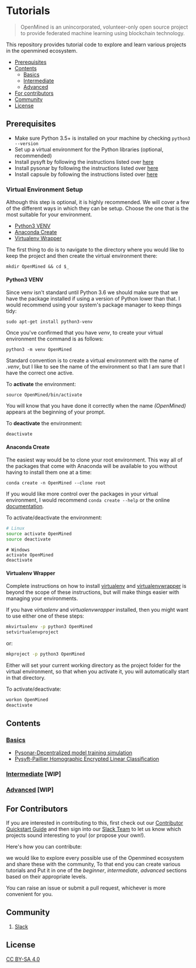 # Tutorials

> OpenMined is an unincorporated, volunteer-only open source project to provide federated machine learning using blockchain technology.

This repository provides tutorial code to explore and learn various projects in the openmined ecosystem.

<!-- TOC depthFrom:2 -->

- [Prerequisites](#prerequisites)
- [Contents](#contents)
    - [Basics](#Basics)
    - [Intermediate](#Intermediate)
    - [Advanced](#Advanced)
- [For contributors](#For-Contributors)
- [Community](#Community)
- [License](#License)

<!-- /TOC -->

## Prerequisites

- Make sure Python 3.5+ is installed on your machine by checking `python3 --version`
- Set up a virtual environment for the Python libraries (optional, recommended)
- Install pysyft by following the instructions listed over [here](https://github.com/OpenMined/PySyft/blob/master/README.md)
- Install pysonar by following the instructions listed over [here](https://github.com/OpenMined/PySonar/blob/master/README.md)
- Install capsule by following the instructions listed over [here](https://github.com/OpenMined/Capsule/blob/master/README.md)

### Virtual Environment Setup
Although this step is optional, it is highly recommended. We will cover a few of the different ways in which they can be setup. Choose the one that is the most suitable for your environment.

- [Python3 VENV](#python3-venv)
- [Anaconda Create](#anaconda-create)
- [Virtualenv Wrapper](#virtualenv-wrapper)

The first thing to do is to navigate to the directory where you would like to keep the project and then create the virtual environment there:

`mkdir OpenMined && cd $_`

#### Python3 VENV
Since venv isn't standard until Python 3.6 we should make sure that we have the package installed if using a version of Python lower than that. I would recommend using your system's package manager to keep things tidy:

`sudo apt-get install python3-venv`

Once you've confirmed that you have *venv*, to create your virtual environment the command is as follows:

`python3 -m venv OpenMined`

Standard convention is to create a virtual environment with the name of *.venv*, but I like to see the name of the environment so that I am sure that I have the correct one active.

To **activate** the environment:

`source OpenMined/bin/activate`

You will know that you have done it correctly when the name *(OpenMined)* appears at the beginning of your prompt.

To **deactivate** the environment:

`deactivate`

#### Anaconda Create
The easiest way would be to clone your root environment. This way all of the packages that come with Anaconda will be available to you without having to install them one at a time:

`conda create -n OpenMined --clone root`

If you would like more control over the packages in your virtual environment, I would recommend `conda create --help` or the online [documentation](https://docs.anaconda.com/docs_oss/conda/using/envs#).

To activate/deactivate the environment:

```bash
# Linux
source activate OpenMined
source deactivate
```
```shell
# Windows
activate OpenMined
deactivate
```
#### Virtualenv Wrapper
Complete instructions on how to install [virtualenv](http://docs.python-guide.org/en/latest/dev/virtualenvs/) and [virtualenvwrapper](https://virtualenvwrapper.readthedocs.io/en/latest/) is beyond the scope of these instructions, but will make things easier with managing your environments.

If you have *virtualenv* and *virtualenvwrapper* installed, then you might want to use either one of these steps:

```bash
mkvirtualenv -p python3 OpenMined
setvirtualenvproject
```
or:

```bash
mkproject -p python3 OpenMined
```
Either will set your current working directory as the project folder for the virtual environment, so that when you activate it, you will automatically start in that directory.

To activate/deactivate:

```bash
workon OpenMined
deactivate
```

## Contents

### [Basics](https://github.com/OpenMined/tutorials/tree/master/beginner)
- [Pysonar-Decentralized model training simulation](https://github.com/OpenMined/tutorials/blob/master/beginner/Pysonar-Decentralized%20model%20training%20simulation.ipynb)
- [Pysyft-Paillier Homographic Encrypted Linear Classification](https://goo.gl/86M4bg)
### [Intermediate]() [WIP]
### [Advanced]() [WIP]


## For Contributors

If you are interested in contributing to this, first check out our [Contributor Quickstart Guide](https://github.com/OpenMined/Docs/blob/master/contributing/quickstart.md) and then sign into our [Slack Team](https://openmined.slack.com/)  to let us know which projects sound interesting to you! (or propose your own!).

Here's how you can contribute:

we would like to explore every possible use of the Openmined ecosystem and share these with the community, To that end you can create various tutorials and Put it in one of the _beginner_, _intermediate_, _advanced_  sections based on their appropriate levels.

You can raise an issue or submit a pull request, whichever is more convenient for you.

## Community

1. [Slack](https://openmined.slack.com/)

## License

[CC BY-SA 4.0](https://creativecommons.org/licenses/by-sa/4.0/)

